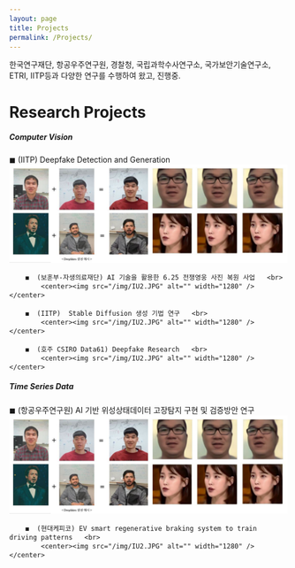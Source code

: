 ```yaml
---
layout: page
title: Projects
permalink: /Projects/
---
```


한국연구재단, 항공우주연구원, 경찰청, 국립과학수사연구소, 국가보안기술연구소, ETRI, IITP등과 다양한 연구를 수행하여 왔고, 진행중. 

<h1 class="page-title">Research Projects</h1>

<div class="section">
    <h5>Computer Vision</h5>
        ◼  (IITP) Deepfake Detection and Generation <br>
            <center><img src="/img/IU2.JPG" alt="" width="1280" /></center>
    
        ◼  (보훈부-자생의료재단) AI 기술을 활용한 6.25 전쟁영웅 사진 복원 사업   <br>    
            <center><img src="/img/IU2.JPG" alt="" width="1280" /></center>

        ◼  (IITP)  Stable Diffusion 생성 기법 연구   <br>    
            <center><img src="/img/IU2.JPG" alt="" width="1280" /></center>

        ◼  (호주 CSIRO Data61) Deepfake Research   <br>    
            <center><img src="/img/IU2.JPG" alt="" width="1280" /></center>
</div>

<div class="section">
    <h5>Time Series Data</h5>
        ◼  (항공우주연구원) AI 기반 위성상태데이터 고장탐지 구현 및 검증방안 연구 <br>
            <center><img src="/img/IU2.JPG" alt="" width="1280" /></center>
    
        ◼  (현대케피코) EV smart regenerative braking system to train driving patterns   <br>    
            <center><img src="/img/IU2.JPG" alt="" width="1280" /></center>



</div>



<!--
<div class="section">
    <h5>Deepfake Detection and Generation reserch (딥페이크 탐지 및 생성 연구) 
        ◼  Unified Deepfake Detection Methods <br>
        ◼  Deepfake Generation <br>
        ◼  딥페이크관련 정책 및 대응방안 연구 <br>
        ◼  연구성과물: <br>
    
    <center><img src="/img/IU2.JPG" alt="" width="1280" /></center> 
    
</div>


<div class="section">
    <h5> 인공지능 활용 위성영상 자동탐지 기술개발 추진방안 연구 </h5> 
        ◼  우주개발기반조성 및 성과확산사업 <br>
        ◼  Object Detection and Classification Research <br>
        ◼  연구성과물: <br>
</div>

<div class="section">
    <h5> AI 기반 위성상태데이터 고장탐지 구현 및 검증방안 연구 [ML/ANOMALY/DATA]</h5> 
        ◼  Multivariate Anomaly Detection Research <br>
        ◼  Ground big data system design <br>
        ◼  연구성과물: <br>
</div>

<div class="section">
    <h5> Cyber-Physical Systems (CPS) Anomaly Detection</h5> 
        ◼  Multivariate Anomaly Detection Research <br>
        ◼  연구성과물: <br>
</div>
-->



